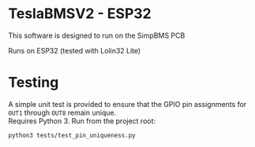 # TeslaBMSV2 - ESP32

This software is designed to run on the SimpBMS PCB

Runs on ESP32 (tested with Lolin32 Lite)
# Testing

A simple unit test is provided to ensure that the GPIO pin assignments for `OUT1` through `OUT8` remain unique.  
Requires Python 3. Run from the project root:

    python3 tests/test_pin_uniqueness.py